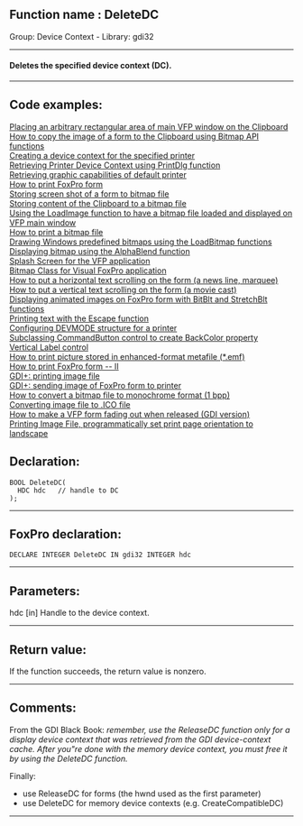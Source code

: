 
## Function name : DeleteDC
Group: Device Context - Library: gdi32    
***  


#### Deletes the specified device context (DC).
***  


## Code examples:
[Placing an arbitrary rectangular area of main VFP window on the Clipboard](../../samples/sample_081.md)  
[How to copy the image of a form to the Clipboard using Bitmap API functions](../../samples/sample_091.md)  
[Creating a device context for the specified printer](../../samples/sample_145.md)  
[Retrieving Printer Device Context using PrintDlg function](../../samples/sample_150.md)  
[Retrieving graphic capabilities of default printer](../../samples/sample_155.md)  
[How to print FoxPro form](../../samples/sample_158.md)  
[Storing screen shot of a form to bitmap file](../../samples/sample_187.md)  
[Storing content of the Clipboard to a bitmap file](../../samples/sample_189.md)  
[Using the LoadImage function to have a bitmap file loaded and displayed on VFP main window](../../samples/sample_210.md)  
[How to print a bitmap file](../../samples/sample_211.md)  
[Drawing Windows predefined bitmaps using the LoadBitmap functions](../../samples/sample_253.md)  
[Displaying bitmap using the AlphaBlend function](../../samples/sample_293.md)  
[Splash Screen for the VFP application](../../samples/sample_294.md)  
[Bitmap Class for Visual FoxPro application](../../samples/sample_295.md)  
[How to put a horizontal text scrolling on the form (a news line, marquee)](../../samples/sample_352.md)  
[How to put a vertical text scrolling on the form (a movie cast)](../../samples/sample_354.md)  
[Displaying animated images on FoxPro form with BitBlt and StretchBlt functions](../../samples/sample_355.md)  
[Printing text with the Escape function](../../samples/sample_357.md)  
[Configuring DEVMODE structure for a printer](../../samples/sample_384.md)  
[Subclassing CommandButton control to create BackColor property](../../samples/sample_392.md)  
[Vertical Label control](../../samples/sample_398.md)  
[How to print picture stored in enhanced-format metafile (*.emf)](../../samples/sample_405.md)  
[How to print FoxPro form -- II](../../samples/sample_406.md)  
[GDI+: printing image file](../../samples/sample_452.md)  
[GDI+: sending image of FoxPro form to printer](../../samples/sample_455.md)  
[How to convert a bitmap file to monochrome format (1 bpp)](../../samples/sample_493.md)  
[Converting image file to .ICO file](../../samples/sample_503.md)  
[How to make a VFP form fading out when released (GDI version)](../../samples/sample_528.md)  
[Printing Image File, programmatically set print page orientation to landscape](../../samples/sample_555.md)  

## Declaration:
```foxpro  
BOOL DeleteDC(
  HDC hdc   // handle to DC
);  
```  
***  


## FoxPro declaration:
```foxpro  
DECLARE INTEGER DeleteDC IN gdi32 INTEGER hdc  
```  
***  


## Parameters:
hdc 
[in] Handle to the device context.  
***  


## Return value:
If the function succeeds, the return value is nonzero.  
***  


## Comments:
From the GDI Black Book: <Em>remember, use the ReleaseDC function only for a display device context that was retrieved from the GDI device-context cache. After you"re done with the memory device context, you must free it by using the DeleteDC function.</Em>  
  
Finally:  
- use ReleaseDC for forms (the hwnd used as the first parameter)  
- use DeleteDC for memory device contexts (e.g. CreateCompatibleDC)  
  
***  

